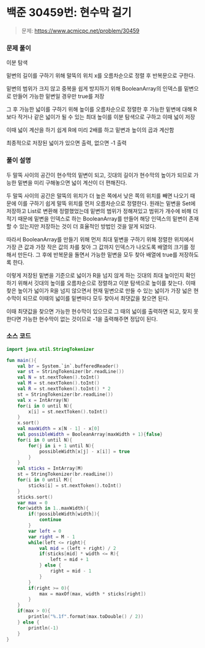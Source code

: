 # 백준 30459번: 현수막 걸기

> 문제: https://www.acmicpc.net/problem/30459

### 문제 풀이

이분 탐색

밑변의 길이를 구하기 위해 말뚝의 위치 x를 오름차순으로 정렬 후 반복문으로 구한다.

밑변의 범위가 크지 않고 중복을 쉽게 방지하기 위해 BooleanArray의 인덱스를 밑변으로 만들어 가능한 밑변일 경우만 true를 저장

그 후 가능한 넓이를 구하기 위해 높이를 오름차순으로 정렬한 후 가능한 밑변에 대해 R보다 작거나 같은 넓이가 될 수 있는 최대 높이를 이분 탐색으로 구하고 이때 넓이 저장

이때 넓이 계산을 하기 쉽게 R에 미리 2배를 하고 밑변과 높이의 곱과 계산함

최종적으로 저장된 넓이가 있으면 출력, 없으면 -1 출력

### 풀이 설명

두 말뚝 사이의 공간이 현수막의 밑변이 되고, 깃대의 길이가 현수막의 높이가 되므로 가능한 밑변을 미리 구해놓으면 넓이 계산이 더 편해진다.

두 말뚝 사이의 공간은 말뚝의 위치가 더 높은 쪽에서 낮은 쪽의 위치를 빼면 나오기 때문에 이를 구하기 쉽게 말뚝 위치를 먼저 오름차순으로 정렬한다. 원래는 밑변을 Set에 저장하고 List로 변환해 정렬했었는데 밑변의 범위가 정해져있고 범위가 개수에 비해 더 적기 때문에 밑변을 인덱스로 하는 BooleanArray를 만들어 해당 인덱스의 밑변이 존재할 수 있는지만 저장하는 것이 더 효율적인 방법인 것을 알게 되었다.

따라서 BooleanArray를 만들기 위해 먼저 최대 밑변을 구하기 위해 정렬한 위치에서 가장 큰 값과 가장 작은 값의 차를 찾아 그 값까지 인덱스가 나오도록 배열의 크기를 정해서 만든다. 그 후에 반복문을 돌면서 가능한 밑변을 모두 찾아 배열에 true를 저장하도록 한다.

이렇게 저장된 밑변을 기준으로 넓이가 R을 넘지 않게 하는 깃대의 최대 높이인지 확인하기 위해서 깃대의 높이를 오름차순으로 정렬하고 이분 탐색으로 높이를 찾는다. 이때 찾은 높이가 넓이가 R을 넘지 않으면서 현재 밑변으로 만들 수 있는 넓이가 가장 넓은 현수막이 되므로 이때의 넓이를 밑변마다 모두 찾아서 최댓값을 찾으면 된다.

이때 최댓값을 찾으면 가능한 현수막이 있으므로 그 때의 넓이를 출력하면 되고, 찾지 못한다면 가능한 현수막이 없는 것이므로 -1을 출력해주면 정답이 된다.

### 소스 코드
```kotlin
import java.util.StringTokenizer

fun main(){
    val br = System.`in`.bufferedReader()
    var st = StringTokenizer(br.readLine())
    val N = st.nextToken().toInt()
    val M = st.nextToken().toInt()
    val R = st.nextToken().toInt() * 2
    st = StringTokenizer(br.readLine())
    val x = IntArray(N)
    for(i in 0 until N){
        x[i] = st.nextToken().toInt()
    }
    x.sort()
    val maxWidth = x[N - 1] - x[0]
    val possibleWidth = BooleanArray(maxWidth + 1){false}
    for(i in 0 until N){
        for(j in i + 1 until N){
            possibleWidth[x[j] - x[i]] = true
        }
    }
    val sticks = IntArray(M)
    st = StringTokenizer(br.readLine())
    for(i in 0 until M){
        sticks[i] = st.nextToken().toInt()
    }
    sticks.sort()
    var max = 0
    for(width in 1..maxWidth){
        if(!possibleWidth[width]){
            continue
        }
        var left = 0
        var right = M - 1
        while(left <= right){
            val mid = (left + right) / 2
            if(sticks[mid] * width <= R){
                left = mid + 1
            } else {
                right = mid - 1
            }
        }
        if(right >= 0){
            max = maxOf(max, width * sticks[right])
        }
    }
    if(max > 0){
        println("%.1f".format(max.toDouble() / 2))
    } else {
        println(-1)
    }
}
```